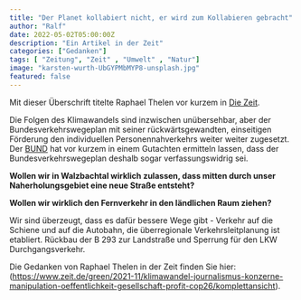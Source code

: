 ```yaml
---
title: "Der Planet kollabiert nicht, er wird zum Kollabieren gebracht"
author: "Ralf"
date: 2022-05-02T05:00:00Z
description: "Ein Artikel in der Zeit"
categories: ["Gedanken"]
tags: [ "Zeitung", "Zeit" , "Umwelt" , "Natur"]
image: "karsten-wurth-UbGYPMbMYP8-unsplash.jpg"
featured: false
---
```


Mit dieser Überschrift titelte Raphael Thelen vor kurzem in [Die Zeit](https://www.zeit.de). 

Die Folgen des Klimawandels sind inzwischen unübersehbar, aber der Bundesverkehrswegeplan mit seiner rückwärtsgewandten, 
einseitigen Förderung den individuellen Personennahverkehrs weiter weiter zugesetzt. 
Der [BUND](https://www.bund.net/service/presse/pressemitteilungen/detail/news/bund-rechtsgutachten-bundesverkehrswegeplan-ist-verfassungswidrig-neue-bundesregierung-muss-fernstrassenbau-sofort-stoppen/) 
hat vor kurzem in einem Gutachten ermitteln lassen, dass der Bundesverkehrswegeplan deshalb sogar 
verfassungswidrig sei. 

**Wollen wir in Walzbachtal wirklich zulassen, dass mitten durch unser Naherholungsgebiet eine neue Straße entsteht?**

**Wollen wir wirklich den Fernverkehr in den ländlichen Raum ziehen?**

Wir sind überzeugt, dass es dafür bessere Wege gibt - Verkehr auf die Schiene und auf die Autobahn, 
die überregionale Verkehrsleitplanung ist etabliert. Rückbau der B 293 zur Landstraße und Sperrung
für den LKW Durchgangsverkehr.

Die Gedanken von Raphael Thelen in der Zeit finden Sie hier:
(https://www.zeit.de/green/2021-11/klimawandel-journalismus-konzerne-manipulation-oeffentlichkeit-gesellschaft-profit-cop26/komplettansicht).
